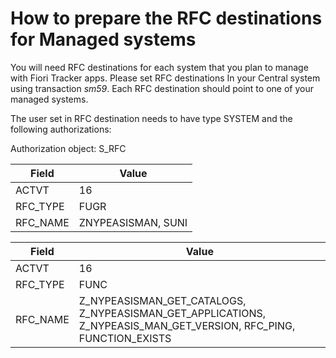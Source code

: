 # How to prepare the RFC destinations for Managed systems

You will need RFC destinations for each system that you plan to manage with Fiori Tracker apps. Please set RFC destinations In your Central system using transaction *sm59*. Each RFC destination should point to one of your managed systems.

The user set in RFC destination needs to have type SYSTEM and the following authorizations:

Authorization object: S_RFC

|Field|Value|
|--|--|
|ACTVT| 16|
|RFC_TYPE| FUGR|
|RFC_NAME| ZNYPEASISMAN, SUNI|

|Field|Value|
|--|--|
|ACTVT| 16|
|RFC_TYPE| FUNC|
|RFC_NAME| Z_NYPEASISMAN_GET_CATALOGS, Z_NYPEASISMAN_GET_APPLICATIONS, Z_NYPEASIS_MAN_GET_VERSION, RFC_PING, FUNCTION_EXISTS|
